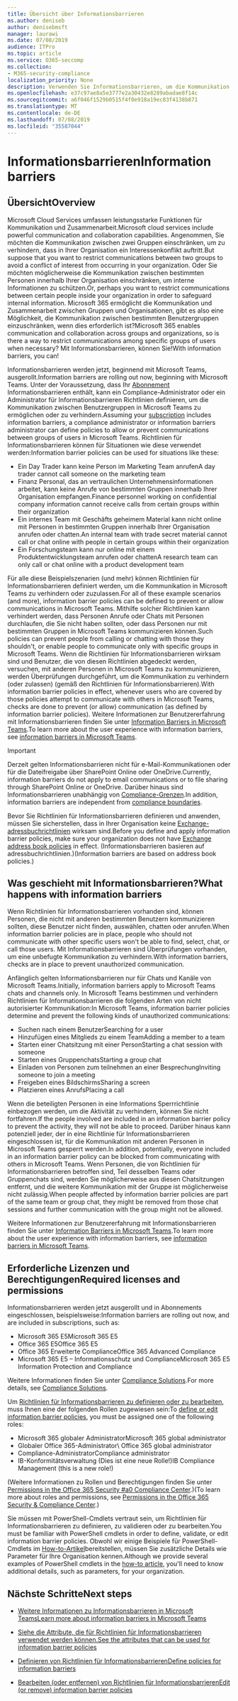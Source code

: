 ```yaml
---
title: Übersicht über Informationsbarrieren
ms.author: deniseb
author: denisebmsft
manager: laurawi
ms.date: 07/08/2019
audience: ITPro
ms.topic: article
ms.service: O365-seccomp
ms.collection:
- M365-security-compliance
localization_priority: None
description: Verwenden Sie Informationsbarrieren, um die Kommunikation mit Microsoft Teams in Ihrer Organisation sicherzustellen.
ms.openlocfilehash: e37c97ae8a5e3777e2a30432e8289abadae8f14c
ms.sourcegitcommit: a6f046f1529b0515f4f0e918a19ec83f4138b871
ms.translationtype: MT
ms.contentlocale: de-DE
ms.lasthandoff: 07/08/2019
ms.locfileid: "35587044"
---
```

# <a name="information-barriers"></a><span data-ttu-id="0a09f-103">Informationsbarrieren</span><span class="sxs-lookup"><span data-stu-id="0a09f-103">Information barriers</span></span>

## <a name="overview"></a><span data-ttu-id="0a09f-104">Übersicht</span><span class="sxs-lookup"><span data-stu-id="0a09f-104">Overview</span></span>

<span data-ttu-id="0a09f-105">Microsoft Cloud Services umfassen leistungsstarke Funktionen für Kommunikation und Zusammenarbeit.</span><span class="sxs-lookup"><span data-stu-id="0a09f-105">Microsoft cloud services include powerful communication and collaboration capabilities.</span></span> <span data-ttu-id="0a09f-106">Angenommen, Sie möchten die Kommunikation zwischen zwei Gruppen einschränken, um zu verhindern, dass in Ihrer Organisation ein Interessenkonflikt auftritt.</span><span class="sxs-lookup"><span data-stu-id="0a09f-106">But suppose that you want to restrict communications between two groups to avoid a conflict of interest from occurring in your organization.</span></span> <span data-ttu-id="0a09f-107">Oder Sie möchten möglicherweise die Kommunikation zwischen bestimmten Personen innerhalb Ihrer Organisation einschränken, um interne Informationen zu schützen.</span><span class="sxs-lookup"><span data-stu-id="0a09f-107">Or, perhaps you want to restrict communications between certain people inside your organization in order to safeguard internal information.</span></span> <span data-ttu-id="0a09f-108">Microsoft 365 ermöglicht die Kommunikation und Zusammenarbeit zwischen Gruppen und Organisationen, gibt es also eine Möglichkeit, die Kommunikation zwischen bestimmten Benutzergruppen einzuschränken, wenn dies erforderlich ist?</span><span class="sxs-lookup"><span data-stu-id="0a09f-108">Microsoft 365 enables communication and collaboration across groups and organizations, so is there a way to restrict communications among specific groups of users when necessary?</span></span> <span data-ttu-id="0a09f-109">Mit Informationsbarrieren, können Sie!</span><span class="sxs-lookup"><span data-stu-id="0a09f-109">With information barriers, you can!</span></span> 

<span data-ttu-id="0a09f-110">Informationsbarrieren werden jetzt, beginnend mit Microsoft Teams, ausgerollt.</span><span class="sxs-lookup"><span data-stu-id="0a09f-110">Information barriers are rolling out now, beginning with Microsoft Teams.</span></span> <span data-ttu-id="0a09f-111">Unter der Voraussetzung, dass Ihr [Abonnement](#required-licenses-and-permissions) Informationsbarrieren enthält, kann ein Compliance-Administrator oder ein Administrator für Informationsbarrieren Richtlinien definieren, um die Kommunikation zwischen Benutzergruppen in Microsoft Teams zu ermöglichen oder zu verhindern.</span><span class="sxs-lookup"><span data-stu-id="0a09f-111">Assuming your [subscription](#required-licenses-and-permissions) includes information barriers, a compliance administrator or information barriers administrator can define policies to allow or prevent communications between groups of users in Microsoft Teams.</span></span> <span data-ttu-id="0a09f-112">Richtlinien für Informationsbarrieren können für Situationen wie diese verwendet werden:</span><span class="sxs-lookup"><span data-stu-id="0a09f-112">Information barrier policies can be used for situations like these:</span></span>

- <span data-ttu-id="0a09f-113">Ein Day Trader kann keine Person im Marketing Team anrufen</span><span class="sxs-lookup"><span data-stu-id="0a09f-113">A day trader cannot call someone on the marketing team</span></span>
- <span data-ttu-id="0a09f-114">Finanz Personal, das an vertraulichen Unternehmensinformationen arbeitet, kann keine Anrufe von bestimmten Gruppen innerhalb Ihrer Organisation empfangen.</span><span class="sxs-lookup"><span data-stu-id="0a09f-114">Finance personnel working on confidential company information cannot receive calls from certain groups within their organization</span></span>
- <span data-ttu-id="0a09f-115">Ein internes Team mit Geschäfts geheimem Material kann nicht online mit Personen in bestimmten Gruppen innerhalb Ihrer Organisation anrufen oder chatten.</span><span class="sxs-lookup"><span data-stu-id="0a09f-115">An internal team with trade secret material cannot call or chat online with people in certain groups within their organization</span></span>
- <span data-ttu-id="0a09f-116">Ein Forschungsteam kann nur online mit einem Produktentwicklungsteam anrufen oder chatten</span><span class="sxs-lookup"><span data-stu-id="0a09f-116">A research team can only call or chat online with a product development team</span></span>

<span data-ttu-id="0a09f-117">Für alle diese Beispielszenarien (und mehr) können Richtlinien für Informationsbarrieren definiert werden, um die Kommunikation in Microsoft Teams zu verhindern oder zuzulassen.</span><span class="sxs-lookup"><span data-stu-id="0a09f-117">For all of these example scenarios (and more), information barrier policies can be defined to prevent or allow communications in Microsoft Teams.</span></span> <span data-ttu-id="0a09f-118">Mithilfe solcher Richtlinien kann verhindert werden, dass Personen Anrufe oder Chats mit Personen durchlaufen, die Sie nicht haben sollten, oder dass Personen nur mit bestimmten Gruppen in Microsoft Teams kommunizieren können.</span><span class="sxs-lookup"><span data-stu-id="0a09f-118">Such policies can prevent people from calling or chatting with those they shouldn't, or enable people to communicate only with specific groups in Microsoft Teams.</span></span> <span data-ttu-id="0a09f-119">Wenn die Richtlinien für Informationsbarrieren wirksam sind und Benutzer, die von diesen Richtlinien abgedeckt werden, versuchen, mit anderen Personen in Microsoft Teams zu kommunizieren, werden Überprüfungen durchgeführt, um die Kommunikation zu verhindern (oder zulassen) (gemäß den Richtlinien für Informationsbarrieren).</span><span class="sxs-lookup"><span data-stu-id="0a09f-119">With information barrier policies in effect, whenever users who are covered by those policies attempt to communicate with others in Microsoft Teams, checks are done to prevent (or allow) communication (as defined by information barrier policies).</span></span> <span data-ttu-id="0a09f-120">Weitere Informationen zur Benutzererfahrung mit Informationsbarrieren finden Sie unter [Information Barriers in Microsoft Teams](https://docs.microsoft.com/MicrosoftTeams/information-barriers-in-teams).</span><span class="sxs-lookup"><span data-stu-id="0a09f-120">To learn more about the user experience with information barriers, see [information barriers in Microsoft Teams](https://docs.microsoft.com/MicrosoftTeams/information-barriers-in-teams).</span></span>

> [!IMPORTANT]
> <span data-ttu-id="0a09f-121">Derzeit gelten Informationsbarrieren nicht für e-Mail-Kommunikationen oder für die Dateifreigabe über SharePoint Online oder OneDrive.</span><span class="sxs-lookup"><span data-stu-id="0a09f-121">Currently, information barriers do not apply to email communications or to file sharing through SharePoint Online or OneDrive.</span></span> <span data-ttu-id="0a09f-122">Darüber hinaus sind Informationsbarrieren unabhängig von [Compliance-Grenzen](set-up-compliance-boundaries.md).</span><span class="sxs-lookup"><span data-stu-id="0a09f-122">In addition, information barriers are independent from [compliance boundaries](set-up-compliance-boundaries.md).</span></span><p><span data-ttu-id="0a09f-123">Bevor Sie Richtlinien für Informationsbarrieren definieren und anwenden, müssen Sie sicherstellen, dass in Ihrer Organisation keine [Exchange-adressbuchrichtlinien](https://docs.microsoft.com/en-us/exchange/address-books/address-book-policies/address-book-policies) wirksam sind.</span><span class="sxs-lookup"><span data-stu-id="0a09f-123">Before you define and apply information barrier policies, make sure your organization does not have [Exchange address book policies](https://docs.microsoft.com/en-us/exchange/address-books/address-book-policies/address-book-policies) in effect.</span></span> <span data-ttu-id="0a09f-124">(Informationsbarrieren basieren auf adressbuchrichtlinien.)</span><span class="sxs-lookup"><span data-stu-id="0a09f-124">(Information barriers are based on address book policies.)</span></span> 

## <a name="what-happens-with-information-barriers"></a><span data-ttu-id="0a09f-125">Was geschieht mit Informationsbarrieren?</span><span class="sxs-lookup"><span data-stu-id="0a09f-125">What happens with information barriers</span></span>

<span data-ttu-id="0a09f-126">Wenn Richtlinien für Informationsbarrieren vorhanden sind, können Personen, die nicht mit anderen bestimmten Benutzern kommunizieren sollten, diese Benutzer nicht finden, auswählen, chatten oder anrufen.</span><span class="sxs-lookup"><span data-stu-id="0a09f-126">When information barrier policies are in place, people who should not communicate with other specific users won't be able to find, select, chat, or call those users.</span></span> <span data-ttu-id="0a09f-127">Mit Informationsbarrieren sind Überprüfungen vorhanden, um eine unbefugte Kommunikation zu verhindern.</span><span class="sxs-lookup"><span data-stu-id="0a09f-127">With information barriers, checks are in place to prevent unauthorized communication.</span></span>

<span data-ttu-id="0a09f-128">Anfänglich gelten Informationsbarrieren nur für Chats und Kanäle von Microsoft Teams.</span><span class="sxs-lookup"><span data-stu-id="0a09f-128">Initially, information barriers apply to Microsoft Teams chats and channels only.</span></span> <span data-ttu-id="0a09f-129">In Microsoft Teams bestimmen und verhindern Richtlinien für Informationsbarrieren die folgenden Arten von nicht autorisierter Kommunikation:</span><span class="sxs-lookup"><span data-stu-id="0a09f-129">In Microsoft Teams, information barrier policies determine and prevent the following kinds of unauthorized communications:</span></span>
- <span data-ttu-id="0a09f-130">Suchen nach einem Benutzer</span><span class="sxs-lookup"><span data-stu-id="0a09f-130">Searching for a user</span></span>
- <span data-ttu-id="0a09f-131">Hinzufügen eines Mitglieds zu einem Team</span><span class="sxs-lookup"><span data-stu-id="0a09f-131">Adding a member to a team</span></span>
- <span data-ttu-id="0a09f-132">Starten einer Chatsitzung mit einer Person</span><span class="sxs-lookup"><span data-stu-id="0a09f-132">Starting a chat session with someone</span></span>
- <span data-ttu-id="0a09f-133">Starten eines Gruppenchats</span><span class="sxs-lookup"><span data-stu-id="0a09f-133">Starting a group chat</span></span>
- <span data-ttu-id="0a09f-134">Einladen von Personen zum teilnehmen an einer Besprechung</span><span class="sxs-lookup"><span data-stu-id="0a09f-134">Inviting someone to join a meeting</span></span>
- <span data-ttu-id="0a09f-135">Freigeben eines Bildschirms</span><span class="sxs-lookup"><span data-stu-id="0a09f-135">Sharing a screen</span></span>
- <span data-ttu-id="0a09f-136">Platzieren eines Anrufs</span><span class="sxs-lookup"><span data-stu-id="0a09f-136">Placing a call</span></span> 

<span data-ttu-id="0a09f-137">Wenn die beteiligten Personen in eine Informations Sperrrichtlinie einbezogen werden, um die Aktivität zu verhindern, können Sie nicht fortfahren.</span><span class="sxs-lookup"><span data-stu-id="0a09f-137">If the people involved are included in an information barrier policy to prevent the activity, they will not be able to proceed.</span></span> <span data-ttu-id="0a09f-138">Darüber hinaus kann potenziell jeder, der in eine Richtlinie für Informationsbarrieren eingeschlossen ist, für die Kommunikation mit anderen Personen in Microsoft Teams gesperrt werden.</span><span class="sxs-lookup"><span data-stu-id="0a09f-138">In addition, potentially, everyone included in an information barrier policy can be blocked from communicating with others in Microsoft Teams.</span></span> <span data-ttu-id="0a09f-139">Wenn Personen, die von Richtlinien für Informationsbarrieren betroffen sind, Teil desselben Teams oder Gruppenchats sind, werden Sie möglicherweise aus diesen Chatsitzungen entfernt, und die weitere Kommunikation mit der Gruppe ist möglicherweise nicht zulässig.</span><span class="sxs-lookup"><span data-stu-id="0a09f-139">When people affected by information barrier policies are part of the same team or group chat, they might be removed from those chat sessions and further communication with the group might not be allowed.</span></span>

<span data-ttu-id="0a09f-140">Weitere Informationen zur Benutzererfahrung mit Informationsbarrieren finden Sie unter [Information Barriers in Microsoft Teams](https://docs.microsoft.com/MicrosoftTeams/information-barriers-in-teams).</span><span class="sxs-lookup"><span data-stu-id="0a09f-140">To learn more about the user experience with information barriers, see [information barriers in Microsoft Teams](https://docs.microsoft.com/MicrosoftTeams/information-barriers-in-teams).</span></span>

## <a name="required-licenses-and-permissions"></a><span data-ttu-id="0a09f-141">Erforderliche Lizenzen und Berechtigungen</span><span class="sxs-lookup"><span data-stu-id="0a09f-141">Required licenses and permissions</span></span>

<span data-ttu-id="0a09f-142">Informationsbarrieren werden jetzt ausgerollt und in Abonnements eingeschlossen, beispielsweise:</span><span class="sxs-lookup"><span data-stu-id="0a09f-142">Information barriers are rolling out now, and are included in subscriptions, such as:</span></span>

- <span data-ttu-id="0a09f-143">Microsoft 365 E5</span><span class="sxs-lookup"><span data-stu-id="0a09f-143">Microsoft 365 E5</span></span>
- <span data-ttu-id="0a09f-144">Office 365 E5</span><span class="sxs-lookup"><span data-stu-id="0a09f-144">Office 365 E5</span></span>
- <span data-ttu-id="0a09f-145">Office 365 Erweiterte Compliance</span><span class="sxs-lookup"><span data-stu-id="0a09f-145">Office 365 Advanced Compliance</span></span>
- <span data-ttu-id="0a09f-146">Microsoft 365 E5 – Informationsschutz und Compliance</span><span class="sxs-lookup"><span data-stu-id="0a09f-146">Microsoft 365 E5 Information Protection and Compliance</span></span>

<span data-ttu-id="0a09f-147">Weitere Informationen finden Sie unter [Compliance Solutions](https://products.office.com/business/security-and-compliance/compliance-solutions).</span><span class="sxs-lookup"><span data-stu-id="0a09f-147">For more details, see [Compliance Solutions](https://products.office.com/business/security-and-compliance/compliance-solutions).</span></span>

<span data-ttu-id="0a09f-148">Um [Richtlinien für Informationsbarrieren zu definieren oder zu bearbeiten](information-barriers-policies.md), muss Ihnen eine der folgenden Rollen zugewiesen sein:</span><span class="sxs-lookup"><span data-stu-id="0a09f-148">To [define or edit information barrier policies](information-barriers-policies.md), you must be assigned one of the following roles:</span></span>

- <span data-ttu-id="0a09f-149">Microsoft 365 globaler Administrator</span><span class="sxs-lookup"><span data-stu-id="0a09f-149">Microsoft 365 global administrator</span></span>
- <span data-ttu-id="0a09f-150">Globaler Office 365-Administrator\ </span><span class="sxs-lookup"><span data-stu-id="0a09f-150">Office 365 global administrator</span></span>
- <span data-ttu-id="0a09f-151">Compliance-Administrator</span><span class="sxs-lookup"><span data-stu-id="0a09f-151">Compliance administrator</span></span>
- <span data-ttu-id="0a09f-152">IB-Konformitätsverwaltung (Dies ist eine neue Rolle!)</span><span class="sxs-lookup"><span data-stu-id="0a09f-152">IB Compliance Management (this is a new role!)</span></span>

<span data-ttu-id="0a09f-153">(Weitere Informationen zu Rollen und Berechtigungen finden Sie unter [Permissions in the Office 365 Security #a0 Compliance Center](permissions-in-the-security-and-compliance-center.md).)</span><span class="sxs-lookup"><span data-stu-id="0a09f-153">(To learn more about roles and permissions, see [Permissions in the Office 365 Security & Compliance Center](permissions-in-the-security-and-compliance-center.md).)</span></span>

<span data-ttu-id="0a09f-154">Sie müssen mit PowerShell-Cmdlets vertraut sein, um Richtlinien für Informationsbarrieren zu definieren, zu validieren oder zu bearbeiten.</span><span class="sxs-lookup"><span data-stu-id="0a09f-154">You must be familiar with PowerShell cmdlets in order to define, validate, or edit information barrier policies.</span></span> <span data-ttu-id="0a09f-155">Obwohl wir einige Beispiele für PowerShell-Cmdlets im [How-to-Artikel](information-barriers-policies.md)bereitstellen, müssen Sie zusätzliche Details wie Parameter für Ihre Organisation kennen.</span><span class="sxs-lookup"><span data-stu-id="0a09f-155">Although we provide several examples of PowerShell cmdlets in the [how-to article](information-barriers-policies.md), you'll need to know additional details, such as parameters, for your organization.</span></span>

## <a name="next-steps"></a><span data-ttu-id="0a09f-156">Nächste Schritte</span><span class="sxs-lookup"><span data-stu-id="0a09f-156">Next steps</span></span>

- [<span data-ttu-id="0a09f-157">Weitere Informationen zu Informationsbarrieren in Microsoft Teams</span><span class="sxs-lookup"><span data-stu-id="0a09f-157">Learn more about information barriers in Microsoft Teams</span></span>](https://docs.microsoft.com/MicrosoftTeams/information-barriers-in-teams)

- [<span data-ttu-id="0a09f-158">Siehe die Attribute, die für Richtlinien für Informationsbarrieren verwendet werden können.</span><span class="sxs-lookup"><span data-stu-id="0a09f-158">See the attributes that can be used for information barrier policies</span></span>](information-barriers-attributes.md)

- [<span data-ttu-id="0a09f-159">Definieren von Richtlinien für Informationsbarrieren</span><span class="sxs-lookup"><span data-stu-id="0a09f-159">Define policies for information barriers</span></span>](information-barriers-policies.md)

- [<span data-ttu-id="0a09f-160">Bearbeiten (oder entfernen) von Richtlinien für Informationsbarrieren</span><span class="sxs-lookup"><span data-stu-id="0a09f-160">Edit (or remove) information barrier policies</span></span>](information-barriers-edit-segments-policies.md.md) 

